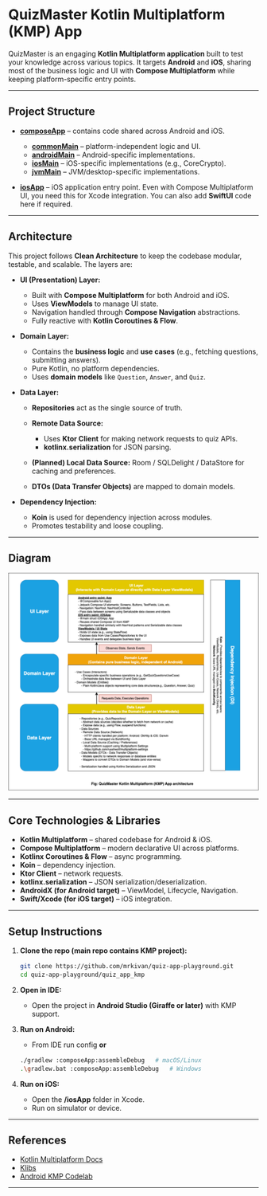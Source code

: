# QuizMaster Kotlin Multiplatform (KMP) App

QuizMaster is an engaging **Kotlin Multiplatform application** built to test your knowledge across various topics. It targets **Android** and **iOS**, sharing most of the business logic and UI with **Compose Multiplatform** while keeping platform-specific entry points.

---

## Project Structure

* **[composeApp](./composeApp/src)** – contains code shared across Android and iOS.

    * **[commonMain](./composeApp/src/commonMain/kotlin)** – platform-independent logic and UI.
    * **[androidMain](./composeApp/src/androidMain/kotlin)** – Android-specific implementations.
    * **[iosMain](./composeApp/src/iosMain/kotlin)** – iOS-specific implementations (e.g., CoreCrypto).
    * **[jvmMain](./composeApp/src/jvmMain/kotlin)** – JVM/desktop-specific implementations.

* **[iosApp](./iosApp/iosApp)** – iOS application entry point.
  Even with Compose Multiplatform UI, you need this for Xcode integration.
  You can also add **SwiftUI** code here if required.

---

## Architecture

This project follows **Clean Architecture** to keep the codebase modular, testable, and scalable. The layers are:

* **UI (Presentation) Layer:**

    * Built with **Compose Multiplatform** for both Android and iOS.
    * Uses **ViewModels** to manage UI state.
    * Navigation handled through **Compose Navigation** abstractions.
    * Fully reactive with **Kotlin Coroutines & Flow**.

* **Domain Layer:**

    * Contains the **business logic** and **use cases** (e.g., fetching questions, submitting answers).
    * Pure Kotlin, no platform dependencies.
    * Uses **domain models** like `Question`, `Answer`, and `Quiz`.

* **Data Layer:**

    * **Repositories** act as the single source of truth.
    * **Remote Data Source:**

        * Uses **Ktor Client** for making network requests to quiz APIs.
        * **kotlinx.serialization** for JSON parsing.
    * **(Planned) Local Data Source:** Room / SQLDelight / DataStore for caching and preferences.
    * **DTOs (Data Transfer Objects)** are mapped to domain models.

* **Dependency Injection:**

    * **Koin** is used for dependency injection across modules.
    * Promotes testability and loose coupling.

---

## Diagram

![Quiz App Architecture](quiz_app_KMP.png)

---

## Core Technologies & Libraries

* **Kotlin Multiplatform** – shared codebase for Android & iOS.
* **Compose Multiplatform** – modern declarative UI across platforms.
* **Kotlinx Coroutines & Flow** – async programming.
* **Koin** – dependency injection.
* **Ktor Client** – network requests.
* **kotlinx.serialization** – JSON serialization/deserialization.
* **AndroidX (for Android target)** – ViewModel, Lifecycle, Navigation.
* **Swift/Xcode (for iOS target)** – iOS integration.

---

## Setup Instructions

1. **Clone the repo (main repo contains KMP project):**

   ```bash
   git clone https://github.com/mrkivan/quiz-app-playground.git
   cd quiz-app-playground/quiz_app_kmp
   ```

2. **Open in IDE:**

    * Open the project in **Android Studio (Giraffe or later)** with KMP support.

3. **Run on Android:**

    * From IDE run config **or**

   ```bash
   ./gradlew :composeApp:assembleDebug   # macOS/Linux
   .\gradlew.bat :composeApp:assembleDebug   # Windows
   ```

4. **Run on iOS:**

    * Open the **/iosApp** folder in Xcode.
    * Run on simulator or device.

---

## References

* [Kotlin Multiplatform Docs](https://kmp.jetbrains.com/templates/)
* [Klibs](https://klibs.io/)
* [Android KMP Codelab](https://developer.android.com/codelabs/kmp-get-started#0)

---

